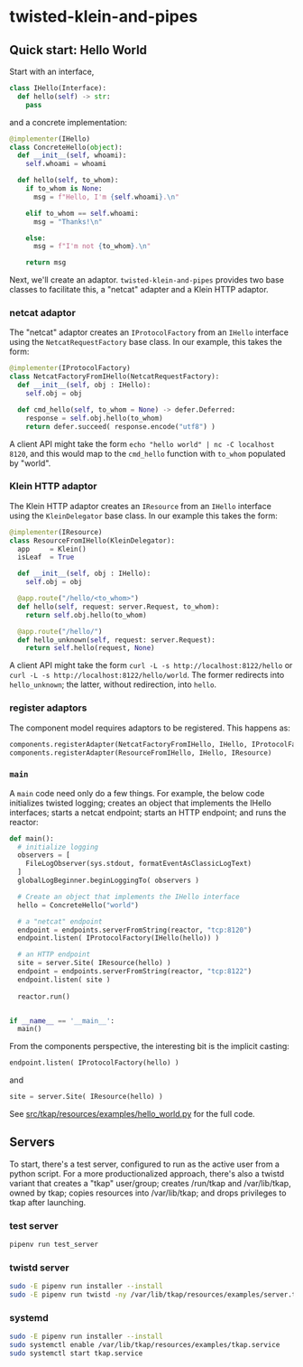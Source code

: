 # twisted-klein-and-pipes


Quick start: Hello World
----

Start with an interface,

```python
class IHello(Interface):
  def hello(self) -> str:
    pass
```

and a concrete implementation:

```python
@implementer(IHello)
class ConcreteHello(object):
  def __init__(self, whoami):
    self.whoami = whoami

  def hello(self, to_whom):
    if to_whom is None:
      msg = f"Hello, I'm {self.whoami}.\n"

    elif to_whom == self.whoami:
      msg = "Thanks!\n"

    else:
      msg = f"I'm not {to_whom}.\n"

    return msg
```

Next, we'll create an adaptor.  `twisted-klein-and-pipes` provides two base classes to facilitate this, a "netcat" adapter and a Klein HTTP adaptor.

### netcat adaptor

The "netcat" adaptor creates an `IProtocolFactory` from an `IHello` interface using the `NetcatRequestFactory` base class.  In our example, this takes the form:

```python
@implementer(IProtocolFactory)
class NetcatFactoryFromIHello(NetcatRequestFactory):
  def __init__(self, obj : IHello):
    self.obj = obj

  def cmd_hello(self, to_whom = None) -> defer.Deferred:
    response = self.obj.hello(to_whom)
    return defer.succeed( response.encode("utf8") )
```

A client API might take the form `echo "hello world" | nc -C localhost 8120`, and this would map to the `cmd_hello` function with `to_whom` populated by "world".

### Klein HTTP adaptor

The Klein HTTP adaptor creates an `IResource` from an `IHello` interface using the `KleinDelegator` base class.  In our example this takes the form:

```python
@implementer(IResource)
class ResourceFromIHello(KleinDelegator):
  app     = Klein()
  isLeaf  = True

  def __init__(self, obj : IHello):
    self.obj = obj

  @app.route("/hello/<to_whom>")
  def hello(self, request: server.Request, to_whom):
    return self.obj.hello(to_whom)

  @app.route("/hello/")
  def hello_unknown(self, request: server.Request):
    return self.hello(request, None)
```

A client API might take the form `curl -L -s http://localhost:8122/hello` or `curl -L -s http://localhost:8122/hello/world`.  The former redirects into `hello_unknown`; the latter, without redirection, into `hello`.

### register adaptors

The component model requires adaptors to be registered.  This happens as:

```python
components.registerAdapter(NetcatFactoryFromIHello, IHello, IProtocolFactory)
components.registerAdapter(ResourceFromIHello, IHello, IResource)
```


### `main`

A `main` code need only do a few things.  For example, the below code initializes twisted logging; creates an object that implements the IHello interfaces; starts a netcat endpoint; starts an HTTP endpoint; and runs the reactor:

```python
def main():
  # initialize logging
  observers = [ 
    FileLogObserver(sys.stdout, formatEventAsClassicLogText)
  ]
  globalLogBeginner.beginLoggingTo( observers )

  # Create an object that implements the IHello interface
  hello = ConcreteHello("world")

  # a "netcat" endpoint
  endpoint = endpoints.serverFromString(reactor, "tcp:8120")
  endpoint.listen( IProtocolFactory(IHello(hello)) )

  # an HTTP endpoint
  site = server.Site( IResource(hello) )
  endpoint = endpoints.serverFromString(reactor, "tcp:8122")
  endpoint.listen( site )
  
  reactor.run()


if __name__ == '__main__':
  main()
```

From the components perspective, the interesting bit is the implicit casting:

```python
endpoint.listen( IProtocolFactory(hello) )
```

and 

```python
site = server.Site( IResource(hello) )
```

See [src/tkap/resources/examples/hello_world.py](src/tkap/resources/examples/hello_world.py) for the full code.


Servers
----

To start, there's a test server, configured to run as the active user from a python script.  For a more productionalized approach, there's also a twistd variant that creates a "tkap" user/group; creates /run/tkap and /var/lib/tkap, owned by tkap; copies resources into /var/lib/tkap; and drops privileges to tkap after launching.


### test server

```bash
pipenv run test_server
```

### twistd server

```bash
sudo -E pipenv run installer --install
sudo -E pipenv run twistd -ny /var/lib/tkap/resources/examples/server.tac
```

### systemd

```bash
sudo -E pipenv run installer --install
sudo systemctl enable /var/lib/tkap/resources/examples/tkap.service
sudo systemctl start tkap.service
```
